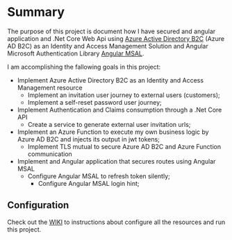 # Summary
The purpose of this project is document how I have secured and angular application and .Net Core Web Api using [Azure Active Directory B2C](https://docs.microsoft.com/en-us/azure/active-directory-b2c/overview) (Azure AD B2C) as an Identity and Access Management Solution and Angular Microsoft Authentication Library [Angular MSAL](https://www.npmjs.com/package/@azure/msal-angular).

I am accomplishing the fallowing goals in this project:
- Implement Azure Active Directory B2C as an Identity and Access Management resource
  - Implement an invitation user journey to external users (customers);
  - Implement a self-reset password user journey;
- Implement Authentication and Claims consumption through a .Net Core API
  - Create a service to generate external user invitation urls;
- Implement an Azure Function to execute my own business logic by Azure AD B2C and injects its output in jwt tokens;
	- Implement TLS mutual to secure Azure AD B2C and Azure Function communication
- Implement and Angular application that secures routes using Angular MSAL
  - Configure Angular MSAL to refresh token silently;
    - Configure Angular MSAL login hint;

## Configuration
Check out the [WIKI](https://github.com/DonRamaral/azure-b2c/wiki) to instructions about configure all the resources and run this project.